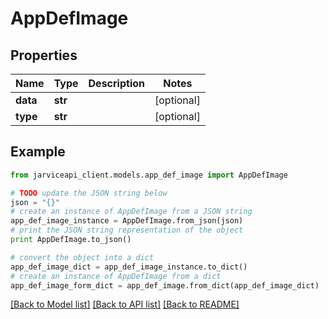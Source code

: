# AppDefImage


## Properties
Name | Type | Description | Notes
------------ | ------------- | ------------- | -------------
**data** | **str** |  | [optional] 
**type** | **str** |  | [optional] 

## Example

```python
from jarviceapi_client.models.app_def_image import AppDefImage

# TODO update the JSON string below
json = "{}"
# create an instance of AppDefImage from a JSON string
app_def_image_instance = AppDefImage.from_json(json)
# print the JSON string representation of the object
print AppDefImage.to_json()

# convert the object into a dict
app_def_image_dict = app_def_image_instance.to_dict()
# create an instance of AppDefImage from a dict
app_def_image_form_dict = app_def_image.from_dict(app_def_image_dict)
```
[[Back to Model list]](../README.md#documentation-for-models) [[Back to API list]](../README.md#documentation-for-api-endpoints) [[Back to README]](../README.md)


